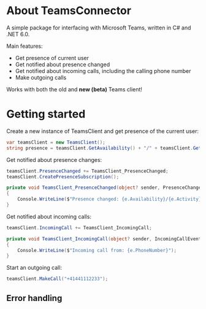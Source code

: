 # About TeamsConnector
A simple package for interfacing with Microsoft Teams, written in C# and .NET 6.0.

Main features:
- Get presence of current user
- Get notified about presence changed
- Get notified about incoming calls, including the calling phone number
- Make outgoing calls

Works with both the old and **new (beta)** Teams client!


# Getting started

Create a new instance of TeamsClient and get presence of the current user:

```csharp
var teamsClient = new TeamsClient();
string presence = teamsClient.GetAvailability() + "/" + teamsClient.GetActivity();
```

Get notified about presence changes:

```csharp
teamsClient.PresenceChanged += TeamsClient_PresenceChanged;
teamsClient.CreatePresenceSubscription();
```

```csharp
private void TeamsClient_PresenceChanged(object? sender, PresenceChangedEventArgs e)
{
    Console.WriteLine($"Presence changed: {e.Availability}/{e.Activity}");
}
```

Get notified about incoming calls:

```csharp
teamsClient.IncomingCall += TeamsClient_IncomingCall;
```

```csharp
private void TeamsClient_IncomingCall(object? sender, IncomingCallEventArgs e)
{
    Console.WriteLine($"Incoming call from: {e.PhoneNumber}");
}
```

Start an outgoing call:

```csharp
teamsClient.MakeCall("+41441112233");
```

## Error handling
